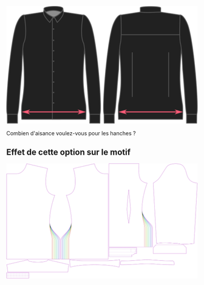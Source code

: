 ![Aisance des hanches](hipsease.svg)

Combien d'aisance voulez-vous pour les hanches ?


## Effet de cette option sur le motif
![Cette image montre l'effet de cette option en superposant plusieurs variantes qui ont une valeur différente pour cette option](simon_hipsease_sample.svg "Effet de cette option sur le motif")